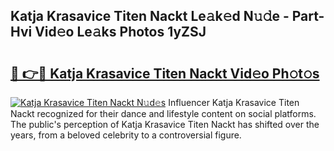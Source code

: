 ## Katja Krasavice Titen Nackt Le𝚊k𝚎d N𝚞𝚍e - Part-Hvi Vid𝚎o Le𝚊ks Photos 1yZSJ

# <h2><a href="http://fbaj8q.evod.top/?m=Katja+Krasavice+Titen+Nackt">🔗 👉🔴 Katja Krasavice Titen Nackt Vid𝚎o Ph𝚘t𝚘s</a></h2>

[![Katja Krasavice Titen Nackt N𝚞d𝚎s](https://i.imgur.com/8V9OHl7.gif)](http://fbaj8q.evod.top/?m=Katja+Krasavice+Titen+Nackt)
Influencer Katja Krasavice Titen Nackt recognized for their dance and lifestyle content on social platforms. The public's perception of Katja Krasavice Titen Nackt has shifted over the years, from a beloved celebrity to a controversial figure. 
